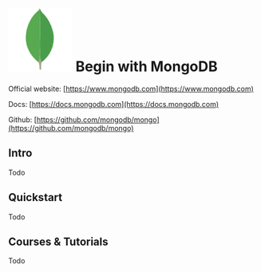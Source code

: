 # ![MongoDB](https://raw.githubusercontent.com/asankasri/begin-with-it-alpha/master/icons/mongodb_128x128.png "MongoDB.md") Begin with MongoDB

Official website: [https://www.mongodb.com](https://www.mongodb.com)

Docs: [https://docs.mongodb.com](https://docs.mongodb.com)

Github: [https://github.com/mongodb/mongo](https://github.com/mongodb/mongo)

## Intro

Todo

## Quickstart

Todo

## Courses & Tutorials

Todo
